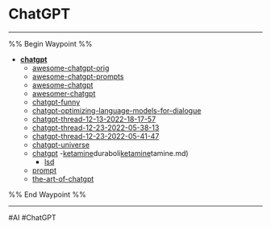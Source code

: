 # ChatGPT

---

%% Begin Waypoint %%

- **[chatgpt](../../../..//home-mthrfckr/ai-and-machine-learning/ai-chatgpt/chatgpt.md)**
	- [awesome-chatgpt-orig](Awesome-Chatgpt-Orig.md)
	- [awesome-chatgpt-prompts](../AI-Prompts/Gpt%20Prompts%20Full.md)
	- [awesome-chatgpt](Awesome-Chatgpt.md)
	- [awesomer-chatgpt](Awesomer-Chatgpt.md)
	- [chatgpt-funny](Chatgpt-Funny.md)
	- [chatgpt-optimizing-language-models-for-dialogue](Chatgpt-Optimizing-Language-Models-For-Dialogue.md)
	- [chatgpt-thread-12-13-2022-18-17-57](RAIndrop-Prompts/Chatgpt-Thread-12-13-2022-18-17-57.md)
	- [chatgpt-thread-12-23-2022-05-38-13](RAIndrop-Prompts/Chatgpt-Thread-12-23-2022-05-38-13.md)
	- [chatgpt-thread-12-23-2022-05-41-47](RAIndrop-Prompts/Chatgpt-Thread-12-23-2022-05-41-47.md)
	- [chatgpt-universe](Chatgpt-Universe.md)
	- [chatgpt](../../../..//home-mthrfckr/ai-and-machine-learning/ai-c[chemistry](chemistry.md)atgpt3.[chemistry](chemistry.md)istry[deca-durabolin](deca-durabolin.md))
		-[ketamine](Chemistry/Ketamine.md)duraboli[ketamine](Chemistry/Ketamine.md)tamine.md)
		- [lsd](home-mthrfckr/ai/ai-chatgpt/chemistry/lsd.md)
	- [prompt](prom[raindrop-chat](raindrop-chat.md)p-ch[raindropandchatgptprompts](raindropandchatgptprompts.md)romp[raindrophelpfromcopilotandchatgpt](raindrophelpfromcopilotandchatgpt.md)hatg[rd-prompt2](rd-prompt2.md)romp[rd-prompt3](rd-prompt3.md)romp[rd-prompt4](rd-prompt4.md)romp[rd-prompts](rd-prompts.md)rompts.md)
	- [the-art-of-chatgpt](The-Art-Of-Chatgpt.md)

%% End Waypoint %%

---

#AI #ChatGPT
